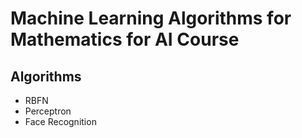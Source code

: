 # Machine Learning Algorithms for Mathematics for AI Course 
## Algorithms
- RBFN 
- Perceptron
- Face Recognition
